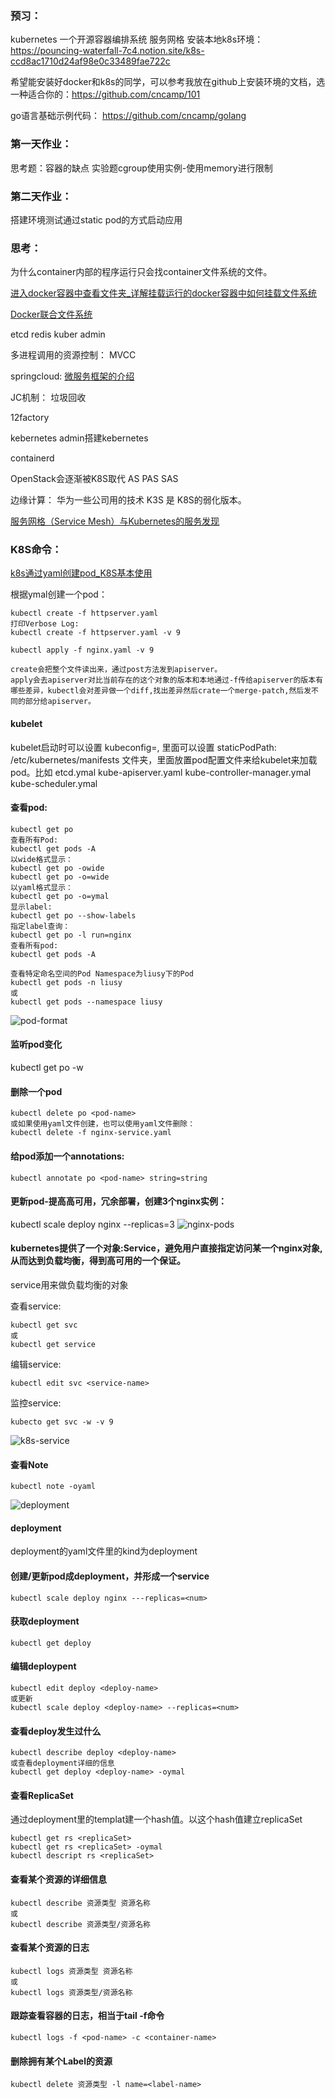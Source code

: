 

### 预习：
kubernetes 一个开源容器编排系统  服务网格
安装本地k8s环境： https://pouncing-waterfall-7c4.notion.site/k8s-ccd8ac1710d24af98e0c33489fae722c

希望能安装好docker和k8s的同学，可以参考我放在github上安装环境的文档，选一种适合你的：https://github.com/cncamp/101

go语言基础示例代码： https://github.com/cncamp/golang


### 第一天作业：
思考题：容器的缺点
实验题cgroup使用实例-使用memory进行限制

### 第二天作业：
搭建环境测试通过static pod的方式启动应用

### 思考：
为什么container内部的程序运行只会找container文件系统的文件。

[进入docker容器中查看文件夹_详解挂载运行的docker容器中如何挂载文件系统](https://blog.csdn.net/weixin_39990138/article/details/112032348)

[Docker联合文件系统](https://www.cnblogs.com/nyh-blog/articles/11988406.html)

etcd redis
kuber admin

多进程调用的资源控制：
MVCC

springcloud: [微服务框架的介绍](https://blog.csdn.net/polo2044/article/details/95319059)

JC机制： 垃圾回收

12factory

kebernetes admin搭建kebernetes

containerd

OpenStack会逐渐被K8S取代
    AS PAS SAS

边缘计算： 华为一些公司用的技术
K3S 是 K8S的弱化版本。

[服务网格（Service Mesh）与Kubernetes的服务发现](https://blog.csdn.net/weixin_45412507/article/details/96241079)



### K8S命令：
[k8s通过yaml创建pod_K8S基本使用](https://blog.csdn.net/weixin_42518709/article/details/112434245)

根据ymal创建一个pod： 
```
kubectl create -f httpserver.yaml
打印Verbose Log:
kubectl create -f httpserver.yaml -v 9

kubectl apply -f nginx.yaml -v 9

create会把整个文件读出来，通过post方法发到apiserver。
apply会去apiserver对比当前存在的这个对象的版本和本地通过-f传给apiserver的版本有哪些差异，kubectl会对差异做一个diff,找出差异然后crate一个merge-patch,然后发不同的部分给apiserver。
```

#### kubelet
kubelet启动时可以设置 kubeconfig=<config-path>,
里面可以设置 staticPodPath: /etc/kubernetes/manifests 文件夹，里面放置pod配置文件来给kubelet来加载pod。比如
etcd.ymal kube-apiserver.yaml kube-controller-manager.ymal kube-scheduler.ymal


#### 查看pod:
```
kubectl get po
查看所有Pod:
kubectl get pods -A
以wide格式显示：
kubectl get po -owide
kubectl get po -o=wide
以yaml格式显示：
kubectl get po -o=ymal
显示label:
kubectl get po --show-labels
指定label查询：
kubectl get po -l run=nginx
查看所有pod:
kubectl get pods -A

查看特定命名空间的Pod Namespace为liusy下的Pod
kubectl get pods -n liusy
或
kubectl get pods --namespace liusy
```
![pod-format](images/pods-format.png)

#### 监听pod变化
kubectl get po -w

#### 删除一个pod
```
kubectl delete po <pod-name>
或如果使用yaml文件创建，也可以使用yaml文件删除：
kubectl delete -f nginx-service.yaml
```

#### 给pod添加一个annotations:
```
kubectl annotate po <pod-name> string=string
```

#### 更新pod-提高高可用，冗余部署，创建3个nginx实例：
kubectl scale deploy nginx --replicas=3
![nginx-pods](images/nginx-pods.png)

#### kubernetes提供了一个对象:Service，避免用户直接指定访问某一个nginx对象,从而达到负载均衡，得到高可用的一个保证。
service用来做负载均衡的对象



查看service:
```
kubectl get svc
或
kubectl get service
```

编辑service:
```
kubectl edit svc <service-name>
```

监控service:
```
kubecto get svc -w -v 9
```

![k8s-service](images/k8s-service.png)


#### 查看Note
```
kubectl note -oyaml
```
![deployment](images/deployment-replicaSet.png)

#### deployment
deployment的yaml文件里的kind为deployment

#### 创建/更新pod成deployment，并形成一个service
```
kubectl scale deploy nginx ---replicas=<num>
```

#### 获取deployment
```
kubectl get deploy
```

#### 编辑deploypent
```
kubectl edit deploy <deploy-name>
或更新
kubectl scale deploy <deploy-name> --replicas=<num>
```

#### 查看deploy发生过什么
```
kubectl describe deploy <deploy-name>
或查看deployment详细的信息
kubectl get deploy <deploy-name> -oymal
```

#### 查看ReplicaSet
通过deployment里的templat建一个hash值。以这个hash值建立replicaSet
```
kubectl get rs <replicaSet>
kubectl get rs <replicaSet> -oymal
kubectl descript rs <replicaSet>
```

#### 查看某个资源的详细信息
```
kubectl describe 资源类型 资源名称
或
kubectl describe 资源类型/资源名称
```

#### 查看某个资源的日志
```
kubectl logs 资源类型 资源名称
或
kubectl logs 资源类型/资源名称
```

#### 跟踪查看容器的日志，相当于tail -f命令
```
kubectl logs -f <pod-name> -c <container-name>
```

#### 删除拥有某个Label的资源
```
kubectl delete 资源类型 -l name=<label-name>
```
